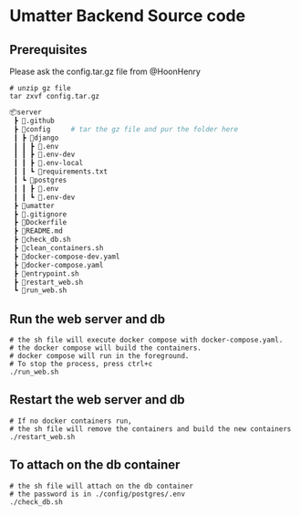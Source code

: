 # Umatter Backend Source code

## Prerequisites

Please ask the config.tar.gz file from @HoonHenry

```shell
# unzip gz file
tar zxvf config.tar.gz
```

```bash
📦server
 ┣ 📂.github
 ┣ 📂config     # tar the gz file and pur the folder here
 ┃ ┣ 📂django
 ┃ ┃ ┣ 📜.env
 ┃ ┃ ┣ 📜.env-dev
 ┃ ┃ ┣ 📜.env-local
 ┃ ┃ ┗ 📜requirements.txt
 ┃ ┗ 📂postgres
 ┃ ┃ ┣ 📜.env
 ┃ ┃ ┗ 📜.env-dev
 ┣ 📂umatter
 ┣ 📜.gitignore
 ┣ 📜Dockerfile
 ┣ 📜README.md
 ┣ 📜check_db.sh
 ┣ 📜clean_containers.sh
 ┣ 📜docker-compose-dev.yaml
 ┣ 📜docker-compose.yaml
 ┣ 📜entrypoint.sh
 ┣ 📜restart_web.sh
 ┗ 📜run_web.sh
```

## Run the web server and db

```shell
# the sh file will execute docker compose with docker-compose.yaml.
# the docker compose will build the containers.
# docker compose will run in the foreground.
# To stop the process, press ctrl+c
./run_web.sh
```

## Restart the web server and db

```shell
# If no docker containers run,
# the sh file will remove the containers and build the new containers
./restart_web.sh
```

## To attach on the db container

```shell
# the sh file will attach on the db container
# the password is in ./config/postgres/.env
./check_db.sh
```
